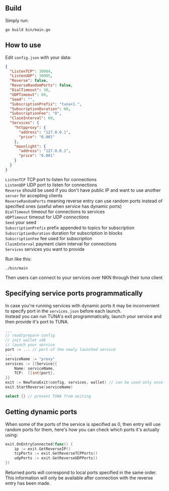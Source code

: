 ## Build
Simply run:
```shell
go build bin/main.go
```

## How to use
Edit `config.json` with your data:
```json
{
  "ListenTCP": 30004,
  "ListenUDP": 30005,
  "Reverse": false,
  "ReverseRandomPorts": false,
  "DialTimeout": 30,
  "UDPTimeout": 60,
  "Seed": "",
  "SubscriptionPrefix": "tuna+1.",
  "SubscriptionDuration": 60,
  "SubscriptionFee": "0",
  "ClaimInterval": 60,
  "Services": {
    "httpproxy": {
      "address": "127.0.0.1",
      "price": "0.001"
    },
    "moonlight": {
      "address": "127.0.0.1",
      "price": "0.001"
    }
  }
}
```
`ListenTCP` TCP port to listen for connections  
`ListenUDP` UDP port to listen for connections  
`Reverse` should be used if you don't have public IP and want to use another `server` for accepting clients  
`ReverseRandomPorts` meaning reverse entry can use random ports instead of specified ones (useful when service has dynamic ports)  
`DialTimeout` timeout for connections to services  
`UDPTimeout`  timeout for UDP *connections*  
`Seed` your seed  
`SubscriptionPrefix` prefix appended to topics for subscription  
`SubscriptionDuration` duration for subscription in blocks  
`SubscriptionFee` fee used for subscription  
`ClaimInterval` payment claim interval for connections  
`Services` services you want to provide  

Run like this:
```shell
./bin/main
```

Then users can connect to your services over NKN through their *tuna* client

## Specifying service ports programmatically
In case you're running services with dynamic ports it may be inconvenient to specify port in the `services.json` before each launch.  
Instead you can run TUNA's exit programmatically, launch your service and then provide it's port to TUNA.

```go
...
// read/prepare config
// init wallet sdk
// launch your service
port := ... // port of the newly launched service
...
serviceName := "proxy"
services := []Service{{
    Name: serviceName,
    TCP:  []int{port},
}}
exit := NewTunaExit(config, services, wallet) // can be used only once-per-service
exit.StartReverse(serviceName)

select {} // prevent TUNA from exiting
```

## Getting dynamic ports
When some of the ports of the service is specified as 0, then entry will use random ports for them, here's how you can check which ports it's actually using:
```go
exit.OnEntryConnected(func() {
    ip := exit.GetReverseIP()
    tcpPorts := exit.GetReverseTCPPorts()
    udpPorts := exit.GetReverseUDPPorts()
})
```
Returned ports will correspond to local ports specified in the same order.  
This information will only be available after connection with the reverse entry has been made.